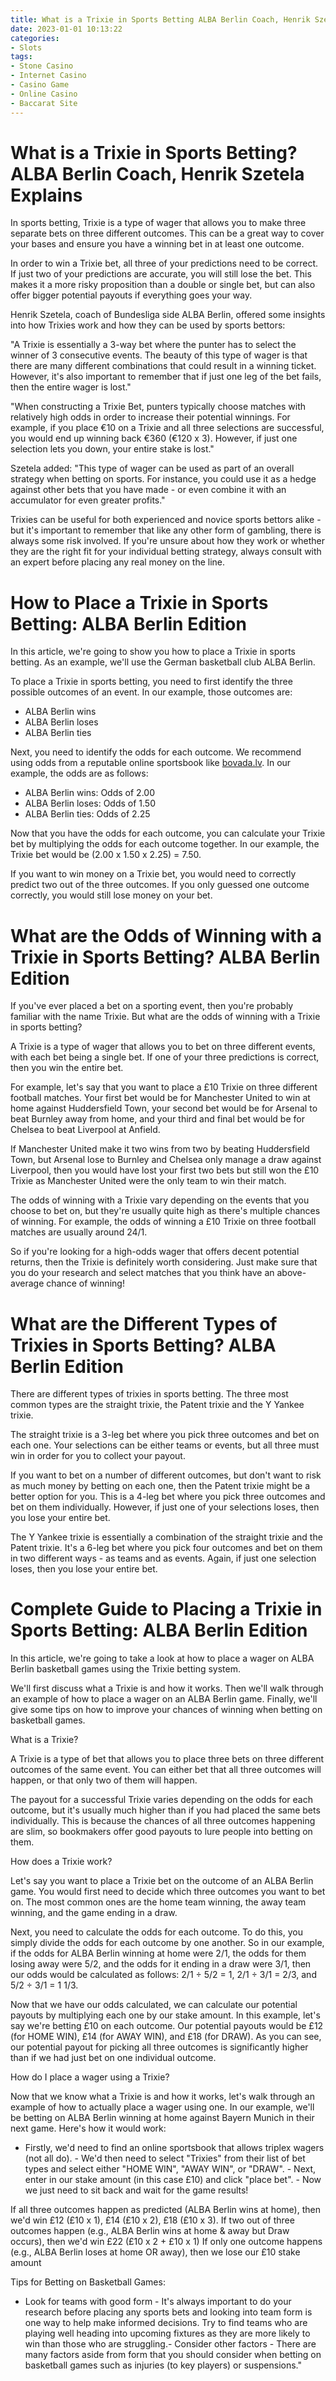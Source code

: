 ```yaml
---
title: What is a Trixie in Sports Betting ALBA Berlin Coach, Henrik Szetela Explains
date: 2023-01-01 10:13:22
categories:
- Slots
tags:
- Stone Casino
- Internet Casino
- Casino Game
- Online Casino
- Baccarat Site
---
```



#  What is a Trixie in Sports Betting? ALBA Berlin Coach, Henrik Szetela Explains

In sports betting, Trixie is a type of wager that allows you to make three separate bets on three different outcomes. This can be a great way to cover your bases and ensure you have a winning bet in at least one outcome.

In order to win a Trixie bet, all three of your predictions need to be correct. If just two of your predictions are accurate, you will still lose the bet. This makes it a more risky proposition than a double or single bet, but can also offer bigger potential payouts if everything goes your way.

Henrik Szetela, coach of Bundesliga side ALBA Berlin, offered some insights into how Trixies work and how they can be used by sports bettors:

"A Trixie is essentially a 3-way bet where the punter has to select the winner of 3 consecutive events. The beauty of this type of wager is that there are many different combinations that could result in a winning ticket. However, it's also important to remember that if just one leg of the bet fails, then the entire wager is lost."

"When constructing a Trixie Bet, punters typically choose matches with relatively high odds in order to increase their potential winnings. For example, if you place €10 on a Trixie and all three selections are successful, you would end up winning back €360 (€120 x 3). However, if just one selection lets you down, your entire stake is lost."

Szetela added: "This type of wager can be used as part of an overall strategy when betting on sports. For instance, you could use it as a hedge against other bets that you have made - or even combine it with an accumulator for even greater profits."

Trixies can be useful for both experienced and novice sports bettors alike - but it's important to remember that like any other form of gambling, there is always some risk involved. If you're unsure about how they work or whether they are the right fit for your individual betting strategy, always consult with an expert before placing any real money on the line.

#  How to Place a Trixie in Sports Betting: ALBA Berlin Edition

In this article, we're going to show you how to place a Trixie in sports betting. As an example, we'll use the German basketball club ALBA Berlin.

To place a Trixie in sports betting, you need to first identify the three possible outcomes of an event. In our example, those outcomes are:

- ALBA Berlin wins
- ALBA Berlin loses
- ALBA Berlin ties

Next, you need to identify the odds for each outcome. We recommend using odds from a reputable online sportsbook like [bovada.lv](https://www.bovada.lv/). In our example, the odds are as follows:

- ALBA Berlin wins: Odds of 2.00
- ALBA Berlin loses: Odds of 1.50
- ALBA Berlin ties: Odds of 2.25

Now that you have the odds for each outcome, you can calculate your Trixie bet by multiplying the odds for each outcome together. In our example, the Trixie bet would be (2.00 x 1.50 x 2.25) = 7.50.

If you want to win money on a Trixie bet, you would need to correctly predict two out of the three outcomes. If you only guessed one outcome correctly, you would still lose money on your bet.

#  What are the Odds of Winning with a Trixie in Sports Betting? ALBA Berlin Edition

If you've ever placed a bet on a sporting event, then you're probably familiar with the name Trixie. But what are the odds of winning with a Trixie in sports betting?

A Trixie is a type of wager that allows you to bet on three different events, with each bet being a single bet. If one of your three predictions is correct, then you win the entire bet.

For example, let's say that you want to place a £10 Trixie on three different football matches. Your first bet would be for Manchester United to win at home against Huddersfield Town, your second bet would be for Arsenal to beat Burnley away from home, and your third and final bet would be for Chelsea to beat Liverpool at Anfield.

If Manchester United make it two wins from two by beating Huddersfield Town, but Arsenal lose to Burnley and Chelsea only manage a draw against Liverpool, then you would have lost your first two bets but still won the £10 Trixie as Manchester United were the only team to win their match.

The odds of winning with a Trixie vary depending on the events that you choose to bet on, but they're usually quite high as there's multiple chances of winning. For example, the odds of winning a £10 Trixie on three football matches are usually around 24/1.

So if you're looking for a high-odds wager that offers decent potential returns, then the Trixie is definitely worth considering. Just make sure that you do your research and select matches that you think have an above-average chance of winning!

#  What are the Different Types of Trixies in Sports Betting? ALBA Berlin Edition

There are different types of trixies in sports betting. The three most common types are the straight trixie, the Patent trixie and the Y Yankee trixie.

The straight trixie is a 3-leg bet where you pick three outcomes and bet on each one. Your selections can be either teams or events, but all three must win in order for you to collect your payout.

If you want to bet on a number of different outcomes, but don't want to risk as much money by betting on each one, then the Patent trixie might be a better option for you. This is a 4-leg bet where you pick three outcomes and bet on them individually. However, if just one of your selections loses, then you lose your entire bet.

The Y Yankee trixie is essentially a combination of the straight trixie and the Patent trixie. It's a 6-leg bet where you pick four outcomes and bet on them in two different ways - as teams and as events. Again, if just one selection loses, then you lose your entire bet.

#  Complete Guide to Placing a Trixie in Sports Betting: ALBA Berlin Edition

In this article, we're going to take a look at how to place a wager on ALBA Berlin basketball games using the Trixie betting system.

We'll first discuss what a Trixie is and how it works. Then we'll walk through an example of how to place a wager on an ALBA Berlin game. Finally, we'll give some tips on how to improve your chances of winning when betting on basketball games.

What is a Trixie?

A Trixie is a type of bet that allows you to place three bets on three different outcomes of the same event. You can either bet that all three outcomes will happen, or that only two of them will happen.

The payout for a successful Trixie varies depending on the odds for each outcome, but it's usually much higher than if you had placed the same bets individually. This is because the chances of all three outcomes happening are slim, so bookmakers offer good payouts to lure people into betting on them.

How does a Trixie work?

Let's say you want to place a Trixie bet on the outcome of an ALBA Berlin game. You would first need to decide which three outcomes you want to bet on. The most common ones are the home team winning, the away team winning, and the game ending in a draw.

Next, you need to calculate the odds for each outcome. To do this, you simply divide the odds for each outcome by one another. So in our example, if the odds for ALBA Berlin winning at home were 2/1, the odds for them losing away were 5/2, and the odds for it ending in a draw were 3/1, then our odds would be calculated as follows: 2/1 ÷ 5/2 = 1, 2/1 ÷ 3/1 = 2/3, and 5/2 ÷ 3/1 = 1 1/3.

Now that we have our odds calculated, we can calculate our potential payouts by multiplying each one by our stake amount. In this example, let's say we're betting £10 on each outcome. Our potential payouts would be £12 (for HOME WIN), £14 (for AWAY WIN), and £18 (for DRAW). As you can see, our potential payout for picking all three outcomes is significantly higher than if we had just bet on one individual outcome.

How do I place a wager using a Trixie?

Now that we know what a Trixie is and how it works, let's walk through an example of how to actually place a wager using one. In our example, we'll be betting on ALBA Berlin winning at home against Bayern Munich in their next game. Here's how it would work:


- Firstly, we'd need to find an online sportsbook that allows triplex wagers (not all do). - We'd then need to select "Trixies" from their list of bet types and select either "HOME WIN", "AWAY WIN", or "DRAW". - Next, enter in our stake amount (in this case £10) and click "place bet". - Now we just need to sit back and wait for the game results!

If all three outcomes happen as predicted (ALBA Berlin wins at home), then we'd win £12 (£10 x 1), £14 (£10 x 2), £18 (£10 x 3). If two out of three outcomes happen (e.g., ALBA Berlin wins at home & away but Draw occurs), then we'd win £22 (£10 x 2 + £10 x 1) If only one outcome happens (e.g., ALBA Berlin loses at home OR away), then we lose our £10 stake amount

Tips for Betting on Basketball Games:

- Look for teams with good form - It's always important to do your research before placing any sports bets and looking into team form is one way to help make informed decisions. Try to find teams who are playing well heading into upcoming fixtures as they are more likely to win than those who are struggling.- Consider other factors - There are many factors aside from form that you should consider when betting on basketball games such as injuries (to key players) or suspensions."